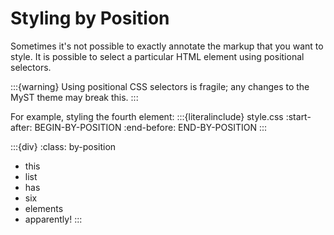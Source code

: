 # Styling by Position

Sometimes it's not possible to exactly annotate the markup that you want to style. It is possible to select a particular HTML element using positional selectors.

:::{warning}
Using positional CSS selectors is fragile; any changes to the MyST theme may break this.
:::

For example, styling the fourth element:
:::{literalinclude} style.css
:start-after: BEGIN-BY-POSITION
:end-before: END-BY-POSITION
:::

:::{div}
:class: by-position

- this
- list
- has
- six
- elements
- apparently!
  :::
